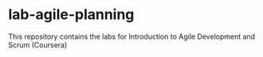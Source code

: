 # lab-agile-planning
This repository contains the labs for Introduction to Agile Development and Scrum (Coursera)
